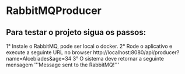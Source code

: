 # RabbitMQProducer

## Para testar o projeto sigua os passos:

1° Instale o RabbitMQ, pode ser local o docker.
2° Rode o aplicativo e execute a seguinte URL no browser http://localhost:8080/api/producer?name=Alcebiades&age=34
3° O sistema deve retornar a seguinte mensagem '''Message sent to the RabbitMQ!'''
